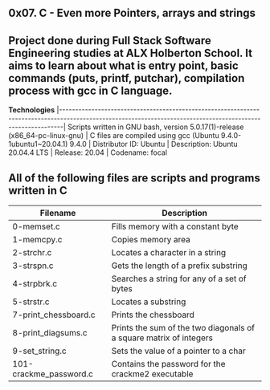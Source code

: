 __0x07. C - Even more Pointers, arrays and strings__ 
--------------------------------------------------------------------------------------------------------------------------------------------------------------- 
Project done during Full Stack Software Engineering studies at ALX Holberton School. It aims to learn about what is entry point, basic commands (puts, printf, putchar), compilation process with gcc in C language.
---------------------------------------------------------------------------------------------------------------------------------------------------------------

__Technologies__
|-------------------------------------------------------------------------------------------------------------------------------------------------------------|
 Scripts written in GNU bash, version 5.0.17(1)-release (x86_64-pc-linux-gnu) 
| C files are compiled using gcc (Ubuntu 9.4.0-1ubuntu1~20.04.1) 9.4.0 
| Distributor ID:  Ubuntu
| Description:     Ubuntu 20.04.4 LTS
| Release:         20.04
| Codename:        focal
                                                                                                                       
                                                                                                                                      
 All of the following files are scripts and programs written in C 
---------------------------------------------------------------------------------------------------------------------------------------------------------------
                                                                                                                                                              
| __Filename__       |   __Description__  |
| -----------------  |  ---------------------------------------------------------------------------------------------------------------------------------------
| 0-memset.c	       |   Fills memory with a constant byte
| 1-memcpy.c	       |   Copies memory area
| 2-strchr.c	       |    Locates a character in a string
| 3-strspn.c	       |    Gets the length of a prefix substring
| 4-strpbrk.c	       |    Searches a string for any of a set of bytes
| 5-strstr.c	        |  Locates a substring
| 7-print_chessboard.c	| Prints the chessboard
| 8-print_diagsums.c	  |     Prints the sum of the two diagonals of a square matrix of integers
| 9-set_string.c         |  Sets the value of a pointer to a char
| 101-crackme_password.c	 |   Contains the password for the crackme2 executable



